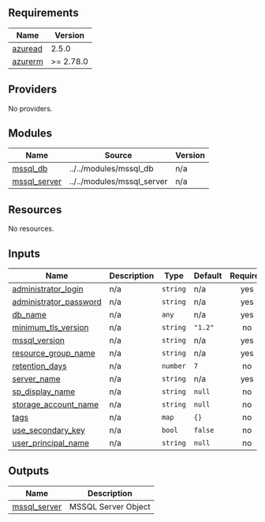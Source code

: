 <!-- BEGIN_TF_DOCS -->
## Requirements

| Name | Version |
|------|---------|
| <a name="requirement_azuread"></a> [azuread](#requirement\_azuread) | 2.5.0 |
| <a name="requirement_azurerm"></a> [azurerm](#requirement\_azurerm) | >= 2.78.0 |

## Providers

No providers.

## Modules

| Name | Source | Version |
|------|--------|---------|
| <a name="module_mssql_db"></a> [mssql\_db](#module\_mssql\_db) | ../../modules/mssql_db | n/a |
| <a name="module_mssql_server"></a> [mssql\_server](#module\_mssql\_server) | ../../modules/mssql_server | n/a |

## Resources

No resources.

## Inputs

| Name | Description | Type | Default | Required |
|------|-------------|------|---------|:--------:|
| <a name="input_administrator_login"></a> [administrator\_login](#input\_administrator\_login) | n/a | `string` | n/a | yes |
| <a name="input_administrator_password"></a> [administrator\_password](#input\_administrator\_password) | n/a | `string` | n/a | yes |
| <a name="input_db_name"></a> [db\_name](#input\_db\_name) | n/a | `any` | n/a | yes |
| <a name="input_minimum_tls_version"></a> [minimum\_tls\_version](#input\_minimum\_tls\_version) | n/a | `string` | `"1.2"` | no |
| <a name="input_mssql_version"></a> [mssql\_version](#input\_mssql\_version) | n/a | `string` | n/a | yes |
| <a name="input_resource_group_name"></a> [resource\_group\_name](#input\_resource\_group\_name) | n/a | `string` | n/a | yes |
| <a name="input_retention_days"></a> [retention\_days](#input\_retention\_days) | n/a | `number` | `7` | no |
| <a name="input_server_name"></a> [server\_name](#input\_server\_name) | n/a | `string` | n/a | yes |
| <a name="input_sp_display_name"></a> [sp\_display\_name](#input\_sp\_display\_name) | n/a | `string` | `null` | no |
| <a name="input_storage_account_name"></a> [storage\_account\_name](#input\_storage\_account\_name) | n/a | `string` | `null` | no |
| <a name="input_tags"></a> [tags](#input\_tags) | n/a | `map` | `{}` | no |
| <a name="input_use_secondary_key"></a> [use\_secondary\_key](#input\_use\_secondary\_key) | n/a | `bool` | `false` | no |
| <a name="input_user_principal_name"></a> [user\_principal\_name](#input\_user\_principal\_name) | n/a | `string` | `null` | no |

## Outputs

| Name | Description |
|------|-------------|
| <a name="output_mssql_server"></a> [mssql\_server](#output\_mssql\_server) | MSSQL Server Object |
<!-- END_TF_DOCS -->